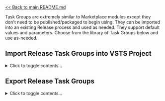[<< Back to main README.md](../README.md)

Task Groups are extremely similar to Marketplace modules except they don't need to be published/packaged to begin using. They can be imported into an existing Release process and used as needed. They support default values and parameters. Choose from the library of Task Groups below and use as-needed.

## Import Release Task Groups into VSTS Project

<details><summary>Click to toggle contents...</summary>

![Import Task Group](../ReadMeImages/ImportTaskGroup.png)

</details>

## Export Release Task Groups

<details><summary>Click to toggle contents...</summary>

![Export Task Group](../ReadMeImages/ExportTaskGroup.png)

</details>